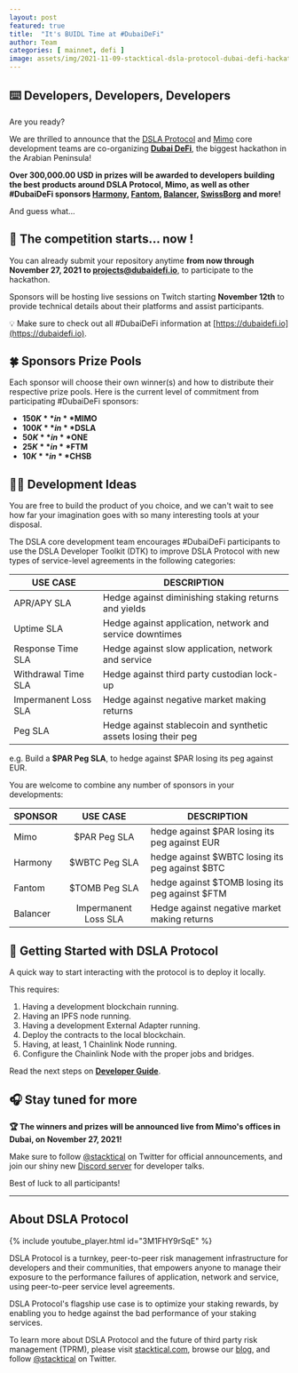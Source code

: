 ```yaml
---
layout: post
featured: true
title:  "It's BUIDL Time at #DubaiDeFi"
author: Team
categories: [ mainnet, defi ]
image: assets/img/2021-11-09-stacktical-dsla-protocol-dubai-defi-hackathon-blockchain-cryptocurrency-fintech-legaltech-insurtech-itsm-slm-sla-defi-nft.jpg
---
```


## ⌨️ Developers, Developers, Developers

Are you ready?

We are thrilled to announce that the [DSLA Protocol](https://stacktical.com) and [Mimo](https://mimo.capital) core development teams are co-organizing [**Dubai DeFi**](https://dubaidefi.io), the biggest hackathon in the Arabian Peninsula!

**Over 300,000.00 USD in prizes will be awarded to developers building the best products around DSLA Protocol, Mimo, as well as other #DubaiDeFi sponsors [Harmony](https://harmony.one), [Fantom](https://fantom.foundation), [Balancer](https://balancer.fi), [SwissBorg](https://swissborg.com) and more!**

And guess what...

## 🏁 The competition starts... now !

You can already submit your repository anytime **from now through November 27, 2021 to projects@dubaidefi.io**, to participate to the hackathon.

Sponsors will be hosting live sessions on Twitch starting **November 12th** to provide technical details about their platforms and assist participants.

💡 Make sure to check out all #DubaiDeFi information at [https://dubaidefi.io](https://dubaidefi.io).

## 🍀 Sponsors Prize Pools

Each sponsor will choose their own winner(s) and how to distribute their respective prize pools. Here is the current level of commitment from participating #DubaiDeFi sponsors:  

* **$150K** in **$MIMO**  
* **$100K** in **$DSLA**  
* **$50K** in **$ONE**  
* **$25K** in **$FTM**  
* **$10K** in **$CHSB**  

## 👩‍💻 Development Ideas

You are free to build the product of you choice, and we can't wait to see how far your imagination goes with so many interesting tools at your disposal. 

The DSLA core development team encourages #DubaiDeFi participants to use the DSLA Developer Toolkit (DTK) to improve DSLA Protocol with new types of service-level agreements in the following categories:

| USE CASE | DESCRIPTION |
| -------------- | ---------------|
| APR/APY SLA | Hedge against diminishing staking returns and yields |
| Uptime SLA | Hedge against application, network and service downtimes |
| Response Time SLA | Hedge against slow application, network and service |
| Withdrawal Time SLA | Hedge against third party custodian lock-up |
| Impermanent Loss SLA | Hedge against negative market making returns |
| Peg SLA | Hedge against stablecoin and synthetic assets losing their peg |

e.g. Build a **$PAR Peg SLA**, to hedge against $PAR losing its peg against EUR.

You are welcome to combine any number of sponsors in your developments:

| SPONSOR | USE CASE | DESCRIPTION |
| -------------- | :--------------: | -------------- | 
| Mimo |  $PAR Peg SLA | hedge against $PAR losing its peg against EUR |
| Harmony  | $WBTC Peg SLA | hedge against $WBTC losing its peg against $BTC | 
| Fantom | $TOMB Peg SLA | hedge against $TOMB losing its peg against $FTM |
| Balancer | Impermanent Loss SLA | Hedge against negative market making returns |

## 📔 Getting Started with DSLA Protocol

A quick way to start interacting with the protocol is to deploy it locally.   

This requires: 

1. Having a development blockchain running.
2. Having an IPFS node running.
3. Having a development External Adapter running.
4. Deploy the contracts to the local blockchain.
5. Having, at least, 1 Chainlink Node running.
6. Configure the Chainlink Node with the proper jobs and bridges.

Read the next steps on **[Developer Guide](https://readme.stacktical.com/developer-guide/developer-toolkit-1/quick-start)**.

## 🎧 Stay tuned for more

**🏆 The winners and prizes will be announced live from Mimo's offices in Dubai, on November 27, 2021!**

Make sure to follow [@stacktical](https://twitter.com/Stacktical) on Twitter for official announcements, and join our shiny new [Discord server](https://discord.gg/bknuhcXV) for developer talks.

Best of luck to all participants!

---

## About DSLA Protocol

{% include youtube_player.html id="3M1FHY9rSqE" %}

DSLA Protocol is a turnkey, peer-to-peer risk management infrastructure for developers and their communities, that empowers anyone to manage their exposure to the performance failures of application, network and service, using peer-to-peer service level agreements.

DSLA Protocol's flagship use case is to optimize your staking rewards, by enabling you to hedge against the bad performance of your staking services.

To learn more about DSLA Protocol and the future of third party risk management (TPRM), please visit [stacktical.com](https://stacktical.com), browse our [blog](https://blog.stacktical.com), and follow [@stacktical](https://twitter.com/Stacktical) on Twitter.
